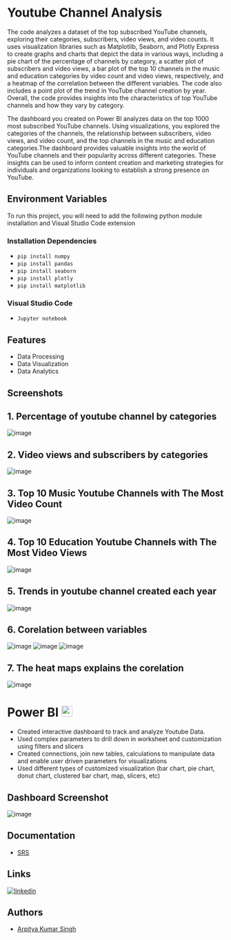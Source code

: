 
# Youtube Channel Analysis

The code analyzes a dataset of the top subscribed YouTube channels, exploring their categories, subscribers, video views, and video counts. It uses visualization libraries such as Matplotlib, Seaborn, and Plotly Express to create graphs and charts that depict the data in various ways, including a pie chart of the percentage of channels by category, a scatter plot of subscribers and video views, a bar plot of the top 10 channels in the music and education categories by video count and video views, respectively, and a heatmap of the correlation between the different variables. The code also includes a point plot of the trend in YouTube channel creation by year. Overall, the code provides insights into the characteristics of top YouTube channels and how they vary by category.

The dashboard you created on Power BI analyzes data on the top 1000 most subscribed YouTube channels. Using visualizations, you explored the categories of the channels, the relationship between subscribers, video views, and video count, and the top channels in the music and education categories.The dashboard provides valuable insights into the world of YouTube channels and their popularity across different categories. These insights can be used to inform content creation and marketing strategies for individuals and organizations looking to establish a strong presence on YouTube.


## Environment Variables
To run this project, you will need to add the following python module installation and Visual Studio Code extension
### Installation Dependencies
- ```pip install numpy```
- ```pip install pandas```
- ```pip install seaborn ```
- ```pip install plotly```
- ```pip install matplotlib```

### Visual Studio Code

- ```Jupyter notebook```

## Features

- Data Processing
- Data Visualization
- Data Analytics

## Screenshots

## 1. Percentage of youtube channel by categories

![image](https://raw.githubusercontent.com/arpitya/Youtube-Channel-Analysis/main/ScreenShot/newplot.png)

## 2. Video views and subscribers by categories
![image](https://raw.githubusercontent.com/arpitya/Youtube-Channel-Analysis/main/ScreenShot/newplot2.png)
## 3. Top 10 Music Youtube Channels with The Most Video Count
![image](https://raw.githubusercontent.com/arpitya/Youtube-Channel-Analysis/main/ScreenShot/output3.png)
## 4. Top 10 Education Youtube Channels with The Most Video Views
![image](https://raw.githubusercontent.com/arpitya/Youtube-Channel-Analysis/main/ScreenShot/output4.png)
## 5. Trends in youtube channel created each year
![image](https://raw.githubusercontent.com/arpitya/Youtube-Channel-Analysis/main/ScreenShot/output5.png)
## 6. Corelation between variables
![image](https://raw.githubusercontent.com/arpitya/Youtube-Channel-Analysis/main/ScreenShot/output6.png)
![image](https://raw.githubusercontent.com/arpitya/Youtube-Channel-Analysis/main/ScreenShot/output7.png)
![image](https://raw.githubusercontent.com/arpitya/Youtube-Channel-Analysis/main/ScreenShot/output8.png)
## 7. The heat maps explains the corelation
![image](https://raw.githubusercontent.com/arpitya/Youtube-Channel-Analysis/main/ScreenShot/output9.png)

# Power BI <a href="PNG/Desktop.png"><img src="https://raw.githubusercontent.com/marclelijveld/Power-BI-Icons/main/PNG/Desktop.png" height="25"/></a>
- Created interactive dashboard to track and analyze Youtube Data.
- Used complex parameters to drill down in worksheet and customization using filters and slicers
- Created connections, join new tables, calculations to manipulate data and enable user driven parameters for visualizations
- Used different types of customized visualization (bar chart, pie chart, donut chart, clustered bar chart, map, slicers, etc)

## Dashboard Screenshot
![image](https://raw.githubusercontent.com/arpitya/Youtube-Channel-Analysis/main/ScreenShot/youtube%20analytics.jpeg)
## Documentation

* [SRS](SRS.pdf)

## Links
[![linkedin](https://img.shields.io/badge/linkedin-0A66C2?style=for-the-badge&logo=linkedin&logoColor=white)](https://www.linkedin.com/in/arpitya-singh-239457215/)

## Authors

- [Arpitya Kumar Singh ](https://github.com/arpitya)

